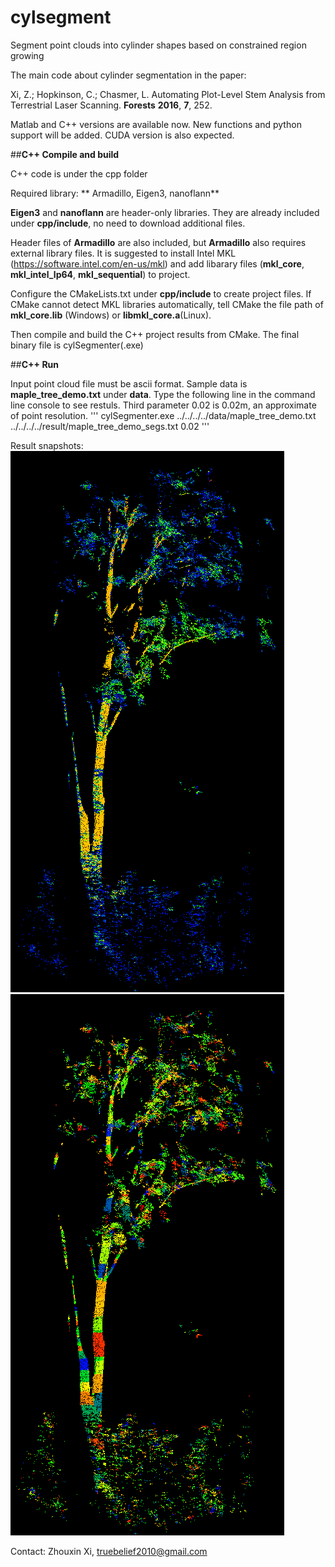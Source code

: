 # cylsegment
Segment point clouds into cylinder shapes based on constrained region growing

The main code about cylinder segmentation in the paper:

Xi, Z.; Hopkinson, C.; Chasmer, L. Automating Plot-Level Stem Analysis from Terrestrial Laser Scanning. __Forests__ **2016**, __7__, 252.


Matlab and C++ versions are available now. New functions and python support will be added. CUDA version is also expected.

##**C++ Compile and build**

C++ code is under the cpp folder

Required library: ** Armadillo, Eigen3, nanoflann**

**Eigen3** and **nanoflann** are header-only libraries. They are already included under __cpp/include__, no need to download additional files.

Header files of **Armadillo** are also included, but **Armadillo** also requires external library files. It is suggested to install Intel MKL (https://software.intel.com/en-us/mkl) and add libarary files (__mkl_core__, __mkl_intel_lp64__, __mkl_sequential__) to project.


Configure the CMakeLists.txt under __cpp/include__ to create project files. If CMake cannot detect MKL libraries automatically, tell CMake the file path of __mkl_core.lib__ (Windows) or __libmkl_core.a__(Linux).

Then compile and build the C++ project results from CMake. The final binary file is cylSegmenter(.exe)

##**C++ Run**

Input point cloud file must be ascii format. Sample data is __maple_tree_demo.txt__ under __data__. Type the following line in the command line console to see restuls. Third parameter 0.02 is 0.02m, an approximate of point resolution.
'''
cylSegmenter.exe ../../../../data/maple_tree_demo.txt ../../../../result/maple_tree_demo_segs.txt 0.02
'''

Result snapshots:
![alt text](snap/maple_tree_demo1_data.png)
![alt text](snap/maple_tree_demo1_result.png)

Contact: Zhouxin Xi, truebelief2010@gmail.com